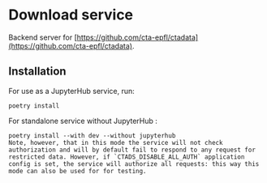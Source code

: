 # Download service

Backend server for [https://github.com/cta-epfl/ctadata](https://github.com/cta-epfl/ctadata).

## Installation

For use as a JupyterHub service, run:
```
poetry install
```

For standalone service without JupyterHub :
```
poetry install --with dev --without jupyterhub
Note, however, that in this mode the service will not check authorization and will by default fail to respond to any request for restricted data. However, if `CTADS_DISABLE_ALL_AUTH` application config is set, the service will authorize all requests: this way this mode can also be used for for testing. 
